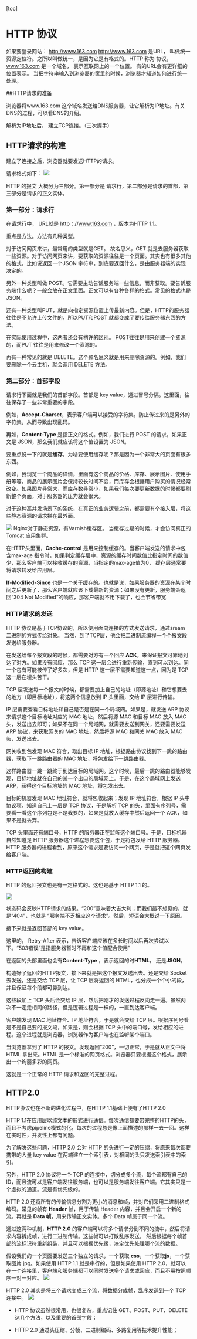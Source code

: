 
[toc]


# HTTP 协议

如果要登录网站： http://www.163.com
http://www.163.com 是URL， 叫做统一资源定位符。之所以叫做统一，是因为它是有格式的。HTTP 称为 协议， www.163.com 是一个域名， 表示互联网上的一个位置。 有的URL会有更详细的位置表示。 当把字符串输入到浏览器的筐里的时候，浏览器才知道如何进行统一处理。



##HTTP请求的准备

浏览器将www.163.com 这个域名发送给DNS服务器，让它解析为IP地址。有关DNS的过程，可以看DNS的介绍。

解析为IP地址后， 建立TCP连接。（三次握手）



## HTTP请求的构建

建立了连接之后，浏览器就要发送HTTP的请求。

请求格式如下：
![](images/2021-05-10-20-52-07.png)


HTTP 的报文 大概分为三部分。第一部分是 请求行，第二部分是请求的首部，第三部分是请求的正文实体。



### 第一部分：请求行

在请求行中， URL就是 http：//www.163.com ，版本为HTTP 1.1。


重点是方法。方法有几种类型。

对于访问网页来讲，最常用的类型就是GET。 故名思义，GET 就是去服务器获取一些资源。对于访问网页来讲，要获取的资源往往是一个页面。其实也有很多其他的格式，比如说返回一个JSON 字符串，到底要返回什么，是由服务器端的实现决定的。

另外一种类型叫做 POST。它需要主动告诉服务端一些信息，而非获取。要告诉服务端什么呢？一般会放在正文里面。正文可以有各种各样的格式。常见的格式也是 JSON。


还有一种类型叫PUT，就是向指定资源位置上传最新内容。但是，HTTP的服务器往往是不允许上传文件的，所以PUT和POST 就都变成了要传给服务器东西的方法。


在实际使用过程中，这两者还会有稍许的区别。 POST往往是用来创建一个资源的，而PUT 往往是用来修改一个资源的。

再有一种常见的就是 DELETE。这个顾名思义就是用来删除资源的。例如，我们要删除一个云主机，就会调用 DELETE 方法。


### 第二部分：首部字段

请求行下面就是我们的首部字段。首部是 key value，通过冒号分隔。这里面，往往保存了一些非常重要的字段。



例如，**Accept-Charset**，表示客户端可以接受的字符集。防止传过来的是另外的字符集，从而导致出现乱码。

再如，**Content-Type** 是指正文的格式。例如，我们进行 POST 的请求，如果正文是 JSON，那么我们就应该将这个值设置为 JSON。


要重点说一下的就是**缓存**。为啥要使用缓存呢？那是因为一个非常大的页面有很多东西。


例如，我浏览一个商品的详情，里面有这个商品的价格、库存、展示图片、使用手册等等。商品的展示图片会保持较长时间不变，而库存会根据用户购买的情况经常改变。如果图片非常大，而库存数非常小，如果我们每次要更新数据的时候都要刷新整个页面，对于服务器的压力就会很大。


对于这种高并发场景下的系统，在真正的业务逻辑之前，都需要有个接入层，将这些静态资源的请求拦在最外面。

![](images/2021-05-10-21-20-23.png)
Nginx对于静态资源，有Varnish缓存区。 当缓存过期的时候，才会访问真正的Tomcat 应用集群。


在HTTP头里面，**Cache-control** 是用来控制缓存的。当客户端发送的请求中包含max-age 指令时，如果判定缓存层中，资源的缓存时间数值比指定时间的数值少，那么客户端可以接收缓存的资源，当指定的max-age值为0， 缓存层通常要将请求转发给应用层。

**If-Modified-Since** 也是一个关于缓存的。也就是说，如果服务器的资源在某个时间之后更新了，那么客户端就应该下载最新的资源；如果没有更新，服务端会返回“304 Not Modified”的响应，那客户端就不用下载了，也会节省带宽


### HTTP请求的发送
HTTP 协议是基于TCP协议的，所以使用面向连接的方式发送请求，通过sream 二进制的方式传给对象。 当然，到了TCP层，他会把二进制流编程一个个报文段发送给服务器。


在发送给每个报文段的时候，都需要对方有一个回应 **ACK**，来保证报文可靠地到达了对方。如果没有回应，那么 TCP 这一层会进行重新传输，直到可以到达。同一个包有可能被传了好多次，但是 HTTP 这一层不需要知道这一点，因为是 TCP 这一层在埋头苦干。

TCP 层发送每一个报文的时候，都需要加上自己的地址（即源地址）和它想要去的地方（即目标地址），将这两个信息放到 IP 头里面，交给 IP 层进行传输。

IP 层需要查看目标地址和自己是否是在同一个局域网。如果是，就发送 ARP 协议来请求这个目标地址对应的 MAC 地址，然后将源 MAC 和目标 MAC 放入 MAC 头，发送出去即可；如果不在同一个局域网，就需要发送到网关，还要需要发送 ARP 协议，来获取网关的 MAC 地址，然后将源 MAC 和网关 MAC 放入 MAC 头，发送出去。

网关收到包发现 MAC 符合，取出目标 IP 地址，根据路由协议找到下一跳的路由器，获取下一跳路由器的 MAC 地址，将包发给下一跳路由器。

这样路由器一跳一跳终于到达目标的局域网。这个时候，最后一跳的路由器能够发现，目标地址就在自己的某一个出口的局域网上。于是，在这个局域网上发送 ARP，获得这个目标地址的 MAC 地址，将包发出去。

目标的机器发现 MAC 地址符合，就将包收起来；发现 IP 地址符合，根据 IP 头中协议项，知道自己上一层是 TCP 协议，于是解析 TCP 的头，里面有序列号，需要看一看这个序列包是不是我要的，如果是就放入缓存中然后返回一个 ACK，如果不是就丢弃。

TCP 头里面还有端口号，HTTP 的服务器正在监听这个端口号。于是，目标机器自然知道是 HTTP 服务器这个进程想要这个包，于是将包发给 HTTP 服务器。HTTP 服务器的进程看到，原来这个请求是要访问一个网页，于是就把这个网页发给客户端。



### HTTP返回的构建
HTTP 的返回报文也是有一定格式的。这也是基于 HTTP 1.1 的。

![](images/2021-05-10-21-42-16.png)

状态码会反映HTTP请求的结果。“200”意味着大吉大利；而我们最不想见的，就是“404”，也就是 “服务端不乏相应这个请求”。然后，短语会大概说一下原因。


接下来就是返回首部的 key value。

这里的， Retry-After 表示，告诉客户端应该在多长时间以后再次尝试以下。“503错误”是指服务器暂时不再和这个值配合使用”

在返回的头部里面也会有**Content-Type** ，表示返回的时**HTML**， 还是**JSON**。

构造好了返回的HTTP报文，接下来就是把这个报文发送出去。还是交给 Socket 去发送，还是交给 TCP 层，让 TCP 层将返回的 HTML，也分成一个个小的段，并且保证每个段都可靠到达。


这些段加上 TCP 头后会交给 IP 层，然后把刚才的发送过程反向走一遍。虽然两次不一定走相同的路径，但是逻辑过程是一样的，一直到达客户端。


客户端发现 MAC 地址符合、IP 地址符合，于是就会交给 TCP 层。根据序列号看是不是自己要的报文段，如果是，则会根据 TCP 头中的端口号，发给相应的进程。这个进程就是浏览器，浏览器作为客户端也在监听某个端口。

当浏览器拿到了 HTTP 的报文。发现返回“200”，一切正常，于是就从正文中将 HTML 拿出来。HTML 是一个标准的网页格式。浏览器只要根据这个格式，展示出一个绚丽多彩的网页。


这就是一个正常的 HTTP 请求和返回的完整过程。



## HTTP2.0

HTTP协议也在不断的进化过程中，在HTTP 1.1基础上便有了HTTP 2.0

HTTP 1.1在应用层以纯文本的形式进行通信。每次通信都要带完整的HTTP的头， 而且不考虑pipeline模式的化，每次的过程总是像上面描述的那样一去一回。这样在实时性，并发性上都有问题。


为了解决这些问题，HTTP 2.0 会对 HTTP 的头进行一定的压缩，将原来每次都要携带的大量 key value 在两端建立一个索引表，对相同的头只发送索引表中的索引。


另外，HTTP 2.0 协议将一个 TCP 的连接中，切分成多个流，每个流都有自己的 ID，而且流可以是客户端发往服务端，也可以是服务端发往客户端。它其实只是一个虚拟的通道。流是有优先级的。

HTTP 2.0 还将所有的传输信息分割为更小的消息和帧，并对它们采用二进制格式编码。常见的帧有 **Header** 帧，用于传输 Header 内容，并且会开启一个新的流。再就是 **Data 帧**，用来传输正文实体。多个 Data 帧属于同一个流。


通过这两种机制，**HTTP 2.0** 的客户端可以将多个请求分到不同的流中，然后将请求内容拆成帧，进行二进制传输。这些帧可以打散乱序发送， 然后根据每个帧首部的流标识符重新组装，并且可以根据优先级，决定优先处理哪个流的数据。


假设我们的一个页面要发送三个独立的请求，一个获取 **css**，一个获取**js**，一个获取图片 jpg。如果使用 HTTP 1.1 就是串行的，但是如果使用 HTTP 2.0，就可以在一个连接里，客户端和服务端都可以同时发送多个请求或回应，而且不用按照顺序一对一对应。
![](images/2021-05-10-22-07-24.png)

HTTP 2.0 其实是将三个请求变成三个流，将数据分成帧，乱序发送到一个 TCP 连接中。
![](images/2021-05-10-22-09-53.png)


* HTTP 协议虽然很常用，也很复杂，重点记住 GET、POST、PUT、DELETE 这几个方法，以及重要的首部字段；


* HTTP 2.0 通过头压缩、分帧、二进制编码、多路复用等技术提升性能；